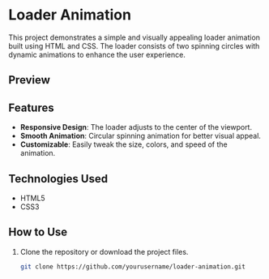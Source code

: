 # Loader Animation

This project demonstrates a simple and visually appealing loader animation built using HTML and CSS. The loader consists of two spinning circles with dynamic animations to enhance the user experience.

## Preview


## Features

- **Responsive Design**: The loader adjusts to the center of the viewport.
- **Smooth Animation**: Circular spinning animation for better visual appeal.
- **Customizable**: Easily tweak the size, colors, and speed of the animation.

## Technologies Used

- HTML5
- CSS3

## How to Use

1. Clone the repository or download the project files.
   ```bash
   git clone https://github.com/yourusername/loader-animation.git
